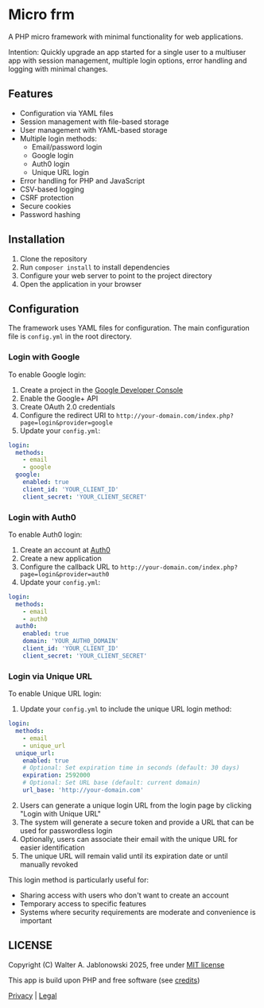 # Micro frm

A PHP micro framework with minimal functionality for web applications.

Intention: Quickly upgrade an app started for a single user to a multiuser app with session management, multiple login options, error handling and logging with minimal changes.

## Features

- Configuration via YAML files
- Session management with file-based storage
- User management with YAML-based storage
- Multiple login methods:
  - Email/password login
  - Google login
  - Auth0 login
  - Unique URL login
- Error handling for PHP and JavaScript
- CSV-based logging
- CSRF protection
- Secure cookies
- Password hashing

## Installation

1. Clone the repository
2. Run `composer install` to install dependencies
3. Configure your web server to point to the project directory
4. Open the application in your browser

## Configuration

The framework uses YAML files for configuration. The main configuration file is `config.yml` in the root directory.

### Login with Google

To enable Google login:

1. Create a project in the [Google Developer Console](https://console.developers.google.com/)
2. Enable the Google+ API
3. Create OAuth 2.0 credentials
4. Configure the redirect URI to `http://your-domain.com/index.php?page=login&provider=google`
5. Update your `config.yml`:

```yaml
login:
  methods:
    - email
    - google
  google:
    enabled: true
    client_id: 'YOUR_CLIENT_ID'
    client_secret: 'YOUR_CLIENT_SECRET'
```

### Login with Auth0

To enable Auth0 login:

1. Create an account at [Auth0](https://auth0.com/)
2. Create a new application
3. Configure the callback URL to `http://your-domain.com/index.php?page=login&provider=auth0`
4. Update your `config.yml`:

```yaml
login:
  methods:
    - email
    - auth0
  auth0:
    enabled: true
    domain: 'YOUR_AUTH0_DOMAIN'
    client_id: 'YOUR_CLIENT_ID'
    client_secret: 'YOUR_CLIENT_SECRET'
```

### Login via Unique URL

To enable Unique URL login:

1. Update your `config.yml` to include the unique URL login method:

```yaml
login:
  methods:
    - email
    - unique_url
  unique_url:
    enabled: true
    # Optional: Set expiration time in seconds (default: 30 days)
    expiration: 2592000
    # Optional: Set URL base (default: current domain)
    url_base: 'http://your-domain.com'
```

2. Users can generate a unique login URL from the login page by clicking "Login with Unique URL"
3. The system will generate a secure token and provide a URL that can be used for passwordless login
4. Optionally, users can associate their email with the unique URL for easier identification
5. The unique URL will remain valid until its expiration date or until manually revoked

This login method is particularly useful for:
- Sharing access with users who don't want to create an account
- Temporary access to specific features
- Systems where security requirements are moderate and convenience is important

LICENSE
----------------------------------------------------------

Copyright (C) Walter A. Jablonowski 2025, free under [MIT license](LICENSE)

This app is build upon PHP and free software (see [credits](credits.md))

[Privacy](https://walter-a-jablonowski.github.io/privacy.html) | [Legal](https://walter-a-jablonowski.github.io/imprint.html)
